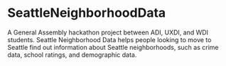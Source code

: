 # SeattleNeighborhoodData
A General Assembly hackathon project between ADI, UXDI, and WDI students.  Seattle Neighborhood Data helps people looking to move to Seattle find out information about Seattle neighborhoods, such as crime data, school ratings, and demographic data.
